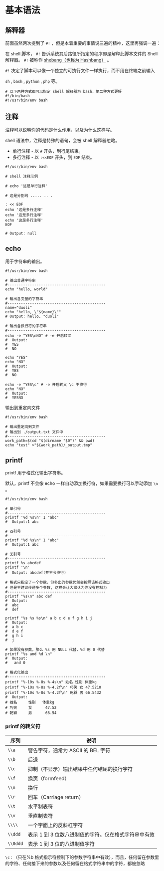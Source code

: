 # 基本语法

## 解释器
前面虽然两次提到了 `#!` ，但是本着重要的事情说三遍的精神，这里再强调一遍：

在 shell 脚本， `#!` 告诉系统其后路径所指定的程序即是解释此脚本文件的  Shell 解释器。 `#!` 被称作 [shebang（也称为 Hashbang）](https://zh.wikipedia.org/wiki/Shebang) 。

`#!` 决定了脚本可以像一个独立的可执行文件一样执行，而不用在终端之前输入

`sh` , `bash` , `python` , `php` 等。



```shell
# 以下两种方式都可以指定 shell 解释器为 bash，第二种方式更好
#!/bin/bash
#!/usr/bin/env bash
```

## 注释
注释可以说明你的代码是什么作用，以及为什么这样写。

shell 语法中，注释是特殊的语句，会被 shell 解释器忽略。

- 单行注释 - 以 `#` 开头，到行尾结束。
- 多行注释 - 以 `:<<EOF` 开头，到 `EOF` 结束。
```shell
#!/usr/bin/env bash

# shell 注释示例

# echo '这是单行注释'

# 这是分割线 ..... .. .

: << EOF
echo '这是多行注释'
echo '这是多行注释'
echo '这是多行注释'
EOF

# Output: null
```

## echo
用于字符串的输出。
```shell
#!/usr/bin/env bash

# 输出普通字符串
#--------------------------------------------
echo "hello, world"

# 输出含变量的字符串
#--------------------------------------------
name="duoli"
echo "hello, \"${name}\""
# Output: hello, "duoli"

# 输出含换行符的字符串
#--------------------------------------------
echo -e "YES\nNO" # -e 开启转义
#  Output:
#  YES
#  NO

echo "YES"
echo "NO"
#  Output:
#  YES
#  NO

echo -e "YES\c" # -e 开启转义 \c 不换行
echo "NO"
#  Output:
#  YESNO
```
输出到重定向文件
```shell
#!/usr/bin/env bash

# 输出重定向到文件
# 输出到 ./output.txt 文件中
#--------------------------------------------
work_path=$(cd "$(dirname "$0")" && pwd)
echo "test" >"${work_path}/_output.tmp"
```

## printf
printf 用于格式化输出字符串。

默认，printf 不会像 echo 一样自动添加换行符，如果需要换行可以手动添加 `\n` 。
```shell
#!/usr/bin/env bash

# 单引号
#--------------------------------------------
printf '%d %s\n' 1 "abc"
#  Output:1 abc

# 双引号
#--------------------------------------------
printf "%d %s\n" 1 "abc"
#  Output:1 abc

# 无引号
#--------------------------------------------
printf %s abcdef
printf '\n'
#  Output: abcdef(并不会换行)

# 格式只指定了一个参数，但多出的参数仍然会按照该格式输出
# 但是不建议传递多个参数, 这样会让大家认为你没有控制力
#--------------------------------------------
printf "%s\n" abc def
#  Output:
#  abc
#  def

printf "%s %s %s\n" a b c d e f g h i j
#  Output:
#  a b c
#  d e f
#  g h i
#  j

# 如果没有参数，那么 %s 用 NULL 代替，%d 用 0 代替
printf "%s and %d \n"
#  Output:
#   and 0

# 格式化输出
#--------------------------------------------
printf "%-10s %-8s %-4s\n" 姓名 性别 体重kg
printf "%-10s %-8s %-4.2f\n" 巧笑 女 47.5210
printf "%-10s %-8s %-4.2f\n" 乾槑 男 66.5432
#  Output:
# 姓名     性别   体重kg
# 巧笑     女      47.52
# 乾槑     男      66.54
```

### printf 的转义符
| 序列 | 说明 |
| --- | --- |
| `\\a` | 警告字符，通常为 ASCII 的 BEL 字符 |
| `\\b` | 后退 |
| `\\c` | 抑制（不显示）输出结果中任何结尾的换行字符 |
| `\\f` | 换页（formfeed） |
| `\\n` | 换行 |
| `\\r` | 回车（Carriage return） |
| `\\t` | 水平制表符 |
| `\\v` | 垂直制表符 |
| `\\\\` | 一个字面上的反斜杠字符 |
| `\\ddd` | 表示 1 到 3 位数八进制值的字符。仅在格式字符串中有效 |
| `\\0ddd` | 表示 1 到 3 位的八进制值字符 |


`\c` : （只在%b 格式指示符控制下的参数字符串中有效），而且，任何留在参数里的字符、任何接下来的参数以及任何留在格式字符串中的字符，都被忽略


